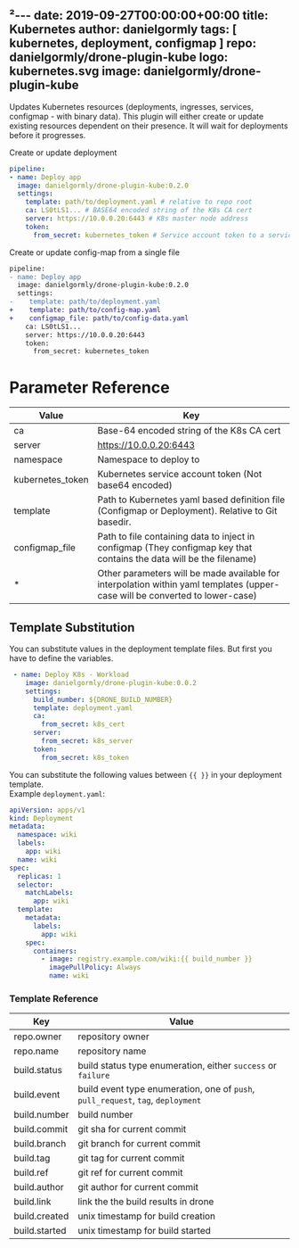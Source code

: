 ²---
date: 2019-09-27T00:00:00+00:00
title: Kubernetes
author: danielgormly
tags: [ kubernetes, deployment, configmap ]
repo: danielgormly/drone-plugin-kube
logo: kubernetes.svg
image: danielgormly/drone-plugin-kube
---

Updates Kubernetes resources (deployments, ingresses, services, configmap - with binary data). This plugin will either create or update existing resources dependent on their presence. It will wait for deployments before it progresses.

Create or update deployment

```yaml
pipeline:
- name: Deploy app
  image: danielgormly/drone-plugin-kube:0.2.0
  settings:
    template: path/to/deployment.yaml # relative to repo root
    ca: LS0tLS1... # BASE64 encoded string of the K8s CA cert
    server: https://10.0.0.20:6443 # K8s master node address
    token:
      from_secret: kubernetes_token # Service account token to a service account that can manage deployments
```

Create or update config-map from a single file

```diff
pipeline:
- name: Deploy app
  image: danielgormly/drone-plugin-kube:0.2.0
  settings:
-    template: path/to/deployment.yaml
+    template: path/to/config-map.yaml
+    configmap_file: path/to/config-data.yaml
    ca: LS0tLS1...
    server: https://10.0.0.20:6443
    token:
      from_secret: kubernetes_token
```

# Parameter Reference

| Value            | Key                                                                                                                          |
|------------------|------------------------------------------------------------------------------------------------------------------------------|
| ca               | Base-64 encoded string of the K8s CA cert                                                                                    |
| server           | https://10.0.0.20:6443                                                                                                       |
| namespace        | Namespace to deploy to                                                                                                       |
| kubernetes_token | Kubernetes service account token (Not base64 encoded)                                                                        |
| template         | Path to Kubernetes yaml based definition file (Configmap or Deployment). Relative to Git basedir.                            |
| configmap_file   | Path to file containing data to inject in configmap (They configmap key that contains the data will be the filename)         |
| *                | Other parameters will be made available for interpolation within yaml templates (upper-case will be converted to lower-case) |

## Template Substitution

You can substitute values in the deployment template files. But first you have to define the variables.

```yaml {4-5}
 - name: Deploy K8s - Workload
    image: danielgormly/drone-plugin-kube:0.0.2
    settings:
      build_number: ${DRONE_BUILD_NUMBER}
      template: deployment.yaml
      ca:
        from_secret: k8s_cert
      server:
        from_secret: k8s_server
      token:
        from_secret: k8s_token
```

You can substitute the following values between ```{{ }}``` in your deployment template.  
Example `deployment.yaml`:

```yaml
apiVersion: apps/v1
kind: Deployment
metadata:
  namespace: wiki
  labels:
    app: wiki
  name: wiki
spec:
  replicas: 1
  selector:
    matchLabels:
      app: wiki
  template:
    metadata:
      labels:
        app: wiki
    spec:
      containers:
        - image: registry.example.com/wiki:{{ build_number }}
          imagePullPolicy: Always
          name: wiki
```

### Template Reference

| Key           | Value                                                                            |
|---------------|----------------------------------------------------------------------------------|
| repo.owner    | repository owner                                                                 |
| repo.name     | repository name                                                                  |
| build.status  | build status type enumeration, either `success` or `failure`                     |
| build.event   | build event type enumeration, one of `push`, `pull_request`, `tag`, `deployment` |
| build.number  | build number                                                                     |
| build.commit  | git sha for current commit                                                       |
| build.branch  | git branch for current commit                                                    |
| build.tag     | git tag for current commit                                                       |
| build.ref     | git ref for current commit                                                       |
| build.author  | git author for current commit                                                    |
| build.link    | link the the build results in drone                                              |
| build.created | unix timestamp for build creation                                                |
| build.started | unix timestamp for build started                                                 |
